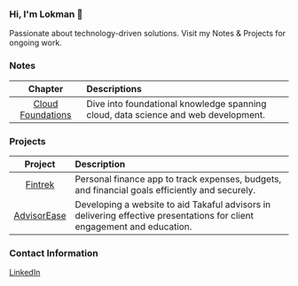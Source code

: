 ### Hi, I'm Lokman 👋
Passionate about technology-driven solutions. Visit my Notes & Projects for ongoing work.
 
### Notes
| **Chapter** | **Descriptions** |
|:-----------:|:-----------------|
|[Cloud Foundations](https://github.com/lokmanTech/cloud_foundations)|Dive into foundational knowledge spanning cloud, data science and web development.|

### Projects
| **Project** | **Description** |
|:-----------:|:----------------|
| [Fintrek](https://github.com/lokmanTech/fintrek) | Personal finance app to track expenses, budgets, and financial goals efficiently and securely.|
| [AdvisorEase](https://github.com/lokmanTech/AdvisorEase) | Developing a website to aid Takaful advisors in delivering effective presentations for client engagement and education.|

### Contact Information
[LinkedIn](https://www.linkedin.com/in/lhakimnazri)
